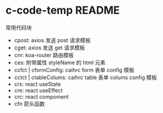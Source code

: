 # c-code-temp README

常用代码块

-   cpost: axios 发送 post 请求模板
-   cget: axios 发送 get 请求模板
-   cnr: koa-router 路由模板
-   ces: 附带属性 styleName 的 html 元素
-   ccfct | cformConfig: caihrc form 表单 config 模板
-   cctct | ctableColums: caihrc table 表单 colums config 模板
-   crs: react useState
-   cre: react useEffect
-   crc: react compoment
-   cfn 箭头函数
